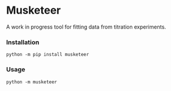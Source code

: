 # Musketeer
A work in progress tool for fitting data from titration experiments.
### Installation
```
python -m pip install musketeer
```
### Usage
```
python -m musketeer
```
